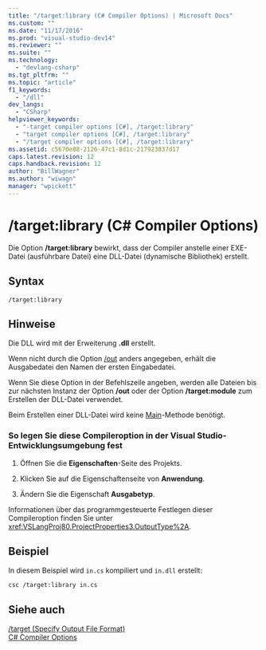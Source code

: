 ```yaml
---
title: "/target:library (C# Compiler Options) | Microsoft Docs"
ms.custom: ""
ms.date: "11/17/2016"
ms.prod: "visual-studio-dev14"
ms.reviewer: ""
ms.suite: ""
ms.technology: 
  - "devlang-csharp"
ms.tgt_pltfrm: ""
ms.topic: "article"
f1_keywords: 
  - "/dll"
dev_langs: 
  - "CSharp"
helpviewer_keywords: 
  - "-target compiler options [C#], /target:library"
  - "target compiler options [C#], /target:library"
  - "/target compiler options [C#], /target:library"
ms.assetid: c5670e88-2126-47c1-8d1c-217923837d17
caps.latest.revision: 12
caps.handback.revision: 12
author: "BillWagner"
ms.author: "wiwagn"
manager: "wpickett"
---
```

# /target:library (C# Compiler Options)
Die Option **\/target:library** bewirkt, dass der Compiler anstelle einer EXE\-Datei \(ausführbare Datei\) eine DLL\-Datei \(dynamische Bibliothek\) erstellt.  
  
## Syntax  
  
```  
/target:library  
```  
  
## Hinweise  
 Die DLL wird mit der Erweiterung **.dll** erstellt.  
  
 Wenn nicht durch die Option [\/out](../../../csharp/language-reference/compiler-options/out-compiler-option.md) anders angegeben, erhält die Ausgabedatei den Namen der ersten Eingabedatei.  
  
 Wenn Sie diese Option in der Befehlszeile angeben, werden alle Dateien bis zur nächsten Instanz der Option **\/out** oder der Option **\/target:module** zum Erstellen der DLL\-Datei verwendet.  
  
 Beim Erstellen einer DLL\-Datei wird keine [Main](../../../csharp/programming-guide/main-and-command-args/main-and-command-line-arguments.md)\-Methode benötigt.  
  
### So legen Sie diese Compileroption in der Visual Studio\-Entwicklungsumgebung fest  
  
1.  Öffnen Sie die **Eigenschaften**\-Seite des Projekts.  
  
2.  Klicken Sie auf die Eigenschaftenseite von **Anwendung**.  
  
3.  Ändern Sie die Eigenschaft **Ausgabetyp**.  
  
 Informationen über das programmgesteuerte Festlegen dieser Compileroption finden Sie unter <xref:VSLangProj80.ProjectProperties3.OutputType%2A>.  
  
## Beispiel  
 In diesem Beispiel wird `in.cs` kompiliert und `in.dll` erstellt:  
  
```  
csc /target:library in.cs  
```  
  
## Siehe auch  
 [\/target \(Specify Output File Format\)](../../../csharp/language-reference/compiler-options/target-compiler-option.md)   
 [C\# Compiler Options](../../../csharp/language-reference/compiler-options/index.md)